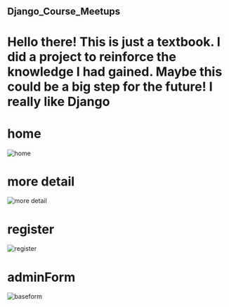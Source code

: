 ## Django_Course_Meetups
# Hello there! This is just a textbook. I did a project to reinforce the knowledge I had gained. Maybe this could be a big step for the future! I really like Django

# home 
![home](https://user-images.githubusercontent.com/76002783/130356939-c8332be1-640d-43dd-aa2d-5cf0cae04ec0.JPG)

# more detail 
![more detail](https://user-images.githubusercontent.com/76002783/130356942-af60805e-a7e1-4b37-a96a-d5266d8b90d4.JPG)

# register
![register](https://user-images.githubusercontent.com/76002783/130356947-09615da6-9bbc-4e02-a398-ced8dacf4c65.JPG)

# adminForm
![baseform](https://user-images.githubusercontent.com/76002783/130356948-97332ec1-5f64-453a-ae09-3b0df4df4bfe.JPG)
